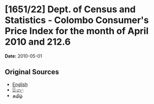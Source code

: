 # [1651/22] Dept. of Census and Statistics - Colombo Consumer's Price Index for the month of April 2010 and 212.6

**Date:** 2010-05-01

## Original Sources

- [English](https://documents.gov.lk/view/extra-gazettes/2010/5/1651-22_E.pdf)
- [සිංහල](https://documents.gov.lk/view/extra-gazettes/2010/5/1651-22_S.pdf)
- [தமிழ்](https://documents.gov.lk/view/extra-gazettes/2010/5/1651-22_T.pdf)
